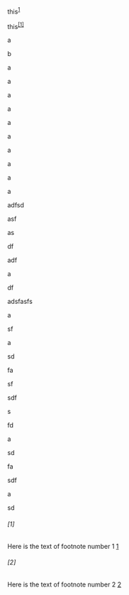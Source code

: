 this<sup>[1](www.google.com)</sup>



this<sup><a href="#1">[1]</a></sup>


a

b

a


a

a


a


a


a



a


a


a


a
















adfsd

asf

as

df

adf

a

df

adsfasfs


a

sf

a

sd

fa

sf


sdf

s

fd

a

sd

fa

sdf

a


sd


###### [1]

Here is the text of footnote number 1 [1](#1)

###### [2]

Here is the text of footnote number 2 [2](#2)

